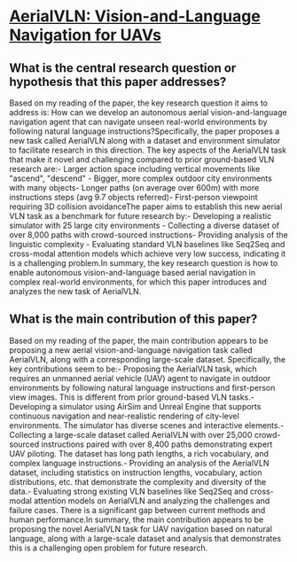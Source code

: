 # [AerialVLN: Vision-and-Language Navigation for UAVs](https://arxiv.org/abs/2308.06735)

## What is the central research question or hypothesis that this paper addresses?

Based on my reading of the paper, the key research question it aims to address is: How can we develop an autonomous aerial vision-and-language navigation agent that can navigate unseen real-world environments by following natural language instructions?Specifically, the paper proposes a new task called AerialVLN along with a dataset and environment simulator to facilitate research in this direction. The key aspects of the AerialVLN task that make it novel and challenging compared to prior ground-based VLN research are:- Larger action space including vertical movements like "ascend", "descend" - Bigger, more complex outdoor city environments with many objects- Longer paths (on average over 600m) with more instructions steps (avg 9.7 objects referred)- First-person viewpoint requiring 3D collision avoidanceThe paper aims to establish this new aerial VLN task as a benchmark for future research by:- Developing a realistic simulator with 25 large city environments - Collecting a diverse dataset of over 8,000 paths with crowd-sourced instructions- Providing analysis of the linguistic complexity - Evaluating standard VLN baselines like Seq2Seq and cross-modal attention models which achieve very low success, indicating it is a challenging problem.In summary, the key research question is how to enable autonomous vision-and-language based aerial navigation in complex real-world environments, for which this paper introduces and analyzes the new task of AerialVLN.


## What is the main contribution of this paper?

Based on my reading of the paper, the main contribution appears to be proposing a new aerial vision-and-language navigation task called AerialVLN, along with a corresponding large-scale dataset. Specifically, the key contributions seem to be:- Proposing the AerialVLN task, which requires an unmanned aerial vehicle (UAV) agent to navigate in outdoor environments by following natural language instructions and first-person view images. This is different from prior ground-based VLN tasks.- Developing a simulator using AirSim and Unreal Engine that supports continuous navigation and near-realistic rendering of city-level environments. The simulator has diverse scenes and interactive elements.- Collecting a large-scale dataset called AerialVLN with over 25,000 crowd-sourced instructions paired with over 8,400 paths demonstrating expert UAV piloting. The dataset has long path lengths, a rich vocabulary, and complex language instructions.- Providing an analysis of the AerialVLN dataset, including statistics on instruction lengths, vocabulary, action distributions, etc. that demonstrate the complexity and diversity of the data.- Evaluating strong existing VLN baselines like Seq2Seq and cross-modal attention models on AerialVLN and analyzing the challenges and failure cases. There is a significant gap between current methods and human performance.In summary, the main contribution appears to be proposing the novel AerialVLN task for UAV navigation based on natural language, along with a large-scale dataset and analysis that demonstrates this is a challenging open problem for future research.
